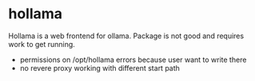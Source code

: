 # hollama

Hollama is a web frontend for ollama.
Package is not good and requires work to get running.
* permissions on /opt/hollama errors because user want to write there
* no revere proxy working with different start path
